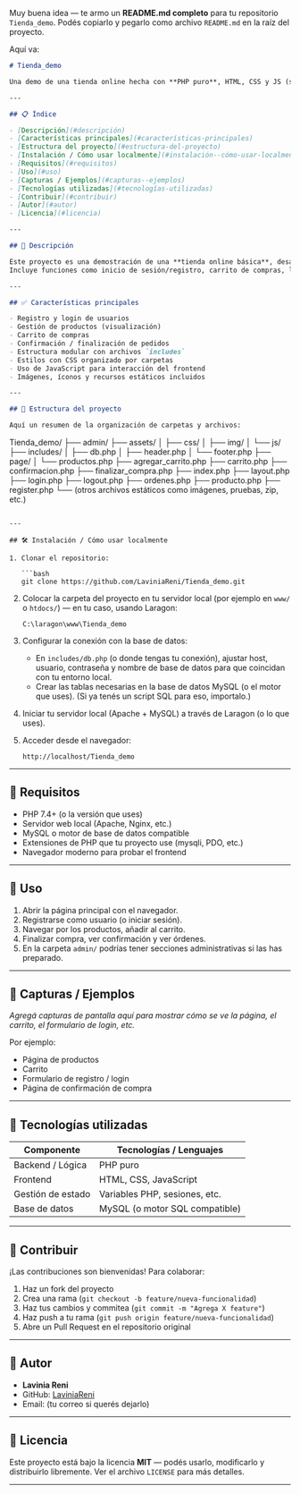 Muy buena idea — te armo un **README.md completo** para tu repositorio `Tienda_demo`. Podés copiarlo y pegarlo como archivo `README.md` en la raíz del proyecto.

Aquí va:

```markdown
# Tienda_demo

Una demo de una tienda online hecha con **PHP puro**, HTML, CSS y JS (sin frameworks de backend).  

---

## 📋 Índice

- [Descripción](#descripción)  
- [Características principales](#características-principales)  
- [Estructura del proyecto](#estructura-del-proyecto)  
- [Instalación / Cómo usar localmente](#instalación--cómo-usar-localmente)  
- [Requisitos](#requisitos)  
- [Uso](#uso)  
- [Capturas / Ejemplos](#capturas--ejemplos)  
- [Tecnologías utilizadas](#tecnologías-utilizadas)  
- [Contribuir](#contribuir)  
- [Autor](#autor)  
- [Licencia](#licencia)

---

## 📄 Descripción

Este proyecto es una demostración de una **tienda online básica**, desarrollada sin frameworks de backend, usando PHP puro para la lógica del servidor, y HTML, CSS y JavaScript para la interfaz.  
Incluye funciones como inicio de sesión/registro, carrito de compras, listado de productos y finalización de compra, entre otras.

---

## ✅ Características principales

- Registro y login de usuarios  
- Gestión de productos (visualización)  
- Carrito de compras  
- Confirmación / finalización de pedidos  
- Estructura modular con archivos `includes`  
- Estilos con CSS organizado por carpetas  
- Uso de JavaScript para interacción del frontend  
- Imágenes, íconos y recursos estáticos incluidos

---

## 📂 Estructura del proyecto

Aquí un resumen de la organización de carpetas y archivos:

```

Tienda_demo/
├── admin/
├── assets/
│   ├── css/
│   ├── img/
│   └── js/
├── includes/
│   ├── db.php
│   ├── header.php
│   └── footer.php
├── page/
│   └── productos.php
├── agregar_carrito.php
├── carrito.php
├── confirmacion.php
├── finalizar_compra.php
├── index.php
├── layout.php
├── login.php
├── logout.php
├── ordenes.php
├── producto.php
├── register.php
└── (otros archivos estáticos como imágenes, pruebas, zip, etc.)

````

---

## 🛠 Instalación / Cómo usar localmente

1. Clonar el repositorio:

   ```bash
   git clone https://github.com/LaviniaReni/Tienda_demo.git
````

2. Colocar la carpeta del proyecto en tu servidor local (por ejemplo en `www/` o `htdocs/`) — en tu caso, usando Laragon:

   ```
   C:\laragon\www\Tienda_demo
   ```

3. Configurar la conexión con la base de datos:

   * En `includes/db.php` (o donde tengas tu conexión), ajustar host, usuario, contraseña y nombre de base de datos para que coincidan con tu entorno local.
   * Crear las tablas necesarias en la base de datos MySQL (o el motor que uses).
     (Si ya tenés un script SQL para eso, importalo.)

4. Iniciar tu servidor local (Apache + MySQL) a través de Laragon (o lo que uses).

5. Acceder desde el navegador:

   ```
   http://localhost/Tienda_demo
   ```

---

## 🔧 Requisitos

* PHP 7.4+ (o la versión que uses)
* Servidor web local (Apache, Nginx, etc.)
* MySQL o motor de base de datos compatible
* Extensiones de PHP que tu proyecto use (mysqli, PDO, etc.)
* Navegador moderno para probar el frontend

---

## 🚀 Uso

1. Abrir la página principal con el navegador.
2. Registrarse como usuario (o iniciar sesión).
3. Navegar por los productos, añadir al carrito.
4. Finalizar compra, ver confirmación y ver órdenes.
5. En la carpeta `admin/` podrías tener secciones administrativas si las has preparado.

---

## 🎨 Capturas / Ejemplos

*Agregá capturas de pantalla aquí para mostrar cómo se ve la página, el carrito, el formulario de login, etc.*

Por ejemplo:

* Página de productos
* Carrito
* Formulario de registro / login
* Página de confirmación de compra

---

## 🧰 Tecnologías utilizadas

| Componente        | Tecnologías / Lenguajes        |
| ----------------- | ------------------------------ |
| Backend / Lógica  | PHP puro                       |
| Frontend          | HTML, CSS, JavaScript          |
| Gestión de estado | Variables PHP, sesiones, etc.  |
| Base de datos     | MySQL (o motor SQL compatible) |

---

## 🤝 Contribuir

¡Las contribuciones son bienvenidas! Para colaborar:

1. Haz un fork del proyecto
2. Crea una rama (`git checkout -b feature/nueva-funcionalidad`)
3. Haz tus cambios y commitea (`git commit -m "Agrega X feature"`)
4. Haz push a tu rama (`git push origin feature/nueva-funcionalidad`)
5. Abre un Pull Request en el repositorio original

---

## 👤 Autor

* **Lavinia Reni**
* GitHub: [LaviniaReni](https://github.com/LaviniaReni)
* Email: (tu correo si querés dejarlo)

---

## 📄 Licencia

Este proyecto está bajo la licencia **MIT** — podés usarlo, modificarlo y distribuirlo libremente.
Ver el archivo `LICENSE` para más detalles.

---
